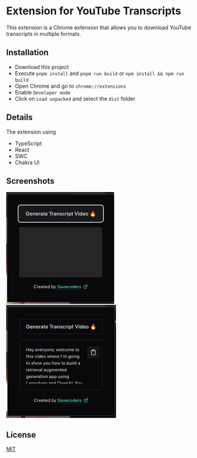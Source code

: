 # Extension for YouTube Transcripts

This extension is a Chrome extension that allows you to download YouTube transcripts in multiple formats.

## Installation

- Download this project
- Execute `pnpm install` and `pnpm run build` or `npm install && npm run build`
- Open Chrome and go to `chrome://extensions`
- Enable `Developer mode`
- Click on `Load unpacked` and select the `dist` folder

## Details

The extension using

- TypeScript
- React
- SWC
- Chakra UI

## Screenshots

![Screenshot](./.github/assets/screenshot.png)
![Screenshot](./.github/assets/show_transcript.png)

## License

[MIT](./LICENSE)
